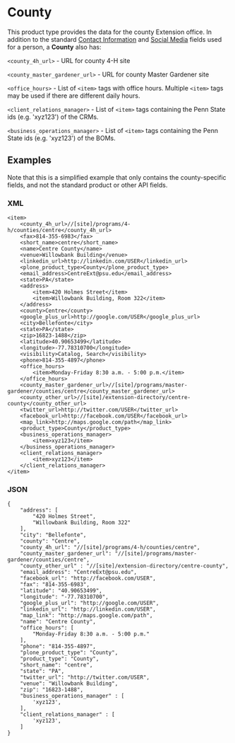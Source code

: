 # County

This product type provides the data for the county Extension office.  In addition
to the standard [Contact Information](person.md#contact-information) and [Social Media](person.md#social-media) fields used for a person, a **County** also has:

`<county_4h_url>` - URL for county 4-H site

`<county_master_gardener_url>` - URL for county Master Gardener site

`<office_hours>` - List of `<item>` tags with office hours.  Multiple `<item>` tags may be used if there are different daily hours.

`<client_relations_manager>` - List of `<item>` tags containing the Penn State ids (e.g. 'xyz123') of the CRMs.

`<business_operations_manager>` - List of `<item>` tags containing the Penn State ids (e.g. 'xyz123') of the BOMs.

## Examples

Note that this is a simplified example that only contains the county-specific fields, and not the standard product or other API fields.

### XML

    <item>
        <county_4h_url>//[site]/programs/4-h/counties/centre</county_4h_url>
        <fax>814-355-6983</fax>
        <short_name>centre</short_name>
        <name>Centre County</name>
        <venue>Willowbank Building</venue>
        <linkedin_url>http://linkedin.com/USER</linkedin_url>
        <plone_product_type>County</plone_product_type>
        <email_address>CentreExt@psu.edu</email_address>
        <state>PA</state>
        <address>
            <item>420 Holmes Street</item>
            <item>Willowbank Building, Room 322</item>
        </address>
        <county>Centre</county>
        <google_plus_url>http://google.com/USER</google_plus_url>
        <city>Bellefonte</city>
        <state>PA</state>
        <zip>16823-1488</zip>
        <latitude>40.90653499</latitude>
        <longitude>-77.78310700</longitude>
        <visibility>Catalog, Search</visibility>
        <phone>814-355-4897</phone>
        <office_hours>
            <item>Monday-Friday 8:30 a.m. - 5:00 p.m.</item>
        </office_hours>
        <county_master_gardener_url>//[site]/programs/master-gardener/counties/centre</county_master_gardener_url>
        <county_other_url>//[site]/extension-directory/centre-county</county_other_url>
        <twitter_url>http://twitter.com/USER</twitter_url>
        <facebook_url>http://facebook.com/USER</facebook_url>
        <map_link>http://maps.google.com/path</map_link>
        <product_type>County</product_type>
        <business_operations_manager>
            <item>xyz123</item>
        </business_operations_manager>
        <client_relations_manager>
            <item>xyz123</item>
        </client_relations_manager>
    </item>

### JSON

    {
        "address": [
            "420 Holmes Street",
            "Willowbank Building, Room 322"
        ],
        "city": "Bellefonte",
        "county": "Centre",
        "county_4h_url": "//[site]/programs/4-h/counties/centre",
        "county_master_gardener_url": "//[site]/programs/master-gardener/counties/centre",
        "county_other_url" : "//[site]/extension-directory/centre-county",
        "email_address": "CentreExt@psu.edu",
        "facebook_url": "http://facebook.com/USER",
        "fax": "814-355-6983",
        "latitude": "40.90653499",
        "longitude": "-77.78310700",
        "google_plus_url": "http://google.com/USER",
        "linkedin_url": "http://linkedin.com/USER",
        "map_link": "http://maps.google.com/path",
        "name": "Centre County",
        "office_hours": [
            "Monday-Friday 8:30 a.m. - 5:00 p.m."
        ],
        "phone": "814-355-4897",
        "plone_product_type": "County",
        "product_type": "County",
        "short_name": "centre",
        "state": "PA",
        "twitter_url": "http://twitter.com/USER",
        "venue": "Willowbank Building",
        "zip": "16823-1488",
        "business_operations_manager" : [
            'xyz123',
        ],
        "client_relations_manager" : [
            'xyz123',
        ]
    }
